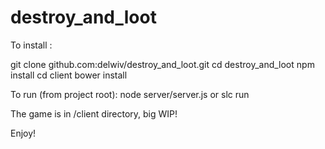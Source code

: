destroy_and_loot
================
To install :

git clone github.com:delwiv/destroy_and_loot.git
cd destroy_and_loot
npm install
cd client 
bower install

To run (from project root): 
node server/server.js
or
slc run

The game is in /client directory, big WIP!

Enjoy!
